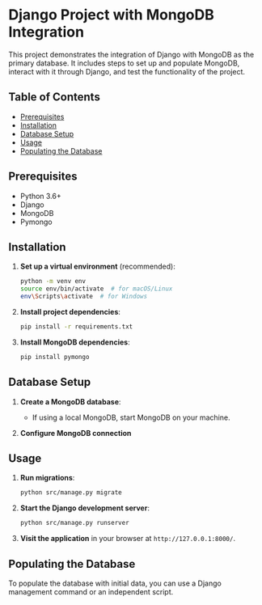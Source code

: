
# Django Project with MongoDB Integration

This project demonstrates the integration of Django with MongoDB as the primary database. It includes steps to set up and populate MongoDB, interact with it through Django, and test the functionality of the project.

## Table of Contents

- [Prerequisites](#prerequisites)
- [Installation](#installation)
- [Database Setup](#database-setup)
- [Usage](#usage)
- [Populating the Database](#populating-the-database)

## Prerequisites

- Python 3.6+
- Django
- MongoDB
- Pymongo

## Installation

1. **Set up a virtual environment** (recommended):

    ```bash
    python -m venv env
    source env/bin/activate  # for macOS/Linux
    env\Scripts\activate  # for Windows
    ```

2. **Install project dependencies**:

    ```bash
    pip install -r requirements.txt
    ```

3. **Install MongoDB dependencies**:

    ```bash
    pip install pymongo
    ```

## Database Setup

1. **Create a MongoDB database**:
    - If using a local MongoDB, start MongoDB on your machine.

2. **Configure MongoDB connection**

## Usage

1. **Run migrations**:

    ```bash
    python src/manage.py migrate
    ```

2. **Start the Django development server**:

    ```bash
    python src/manage.py runserver
    ```

3. **Visit the application** in your browser at `http://127.0.0.1:8000/`.

## Populating the Database

To populate the database with initial data, you can use a Django management command or an independent script.
